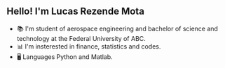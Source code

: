 ## Hello! I'm Lucas Rezende Mota

-   📚 I'm student of aerospace engineering and bachelor of science and technology at the Federal University of ABC.
-   📊 I'm insterested in finance, statistics and codes.
-   🖥️ Languages Python and Matlab.
